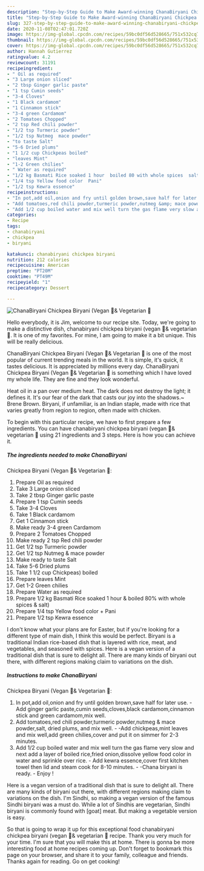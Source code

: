 ```yaml
---
description: "Step-by-Step Guide to Make Award-winning ChanaBiryani Chickpea Biryani (Vegan 🍃&amp;amp; Vegetarian 🌱"
title: "Step-by-Step Guide to Make Award-winning ChanaBiryani Chickpea Biryani (Vegan 🍃&amp;amp; Vegetarian 🌱"
slug: 327-step-by-step-guide-to-make-award-winning-chanabiryani-chickpea-biryani-vegan-and-amp-vegetarian
date: 2020-11-08T02:47:01.720Z
image: https://img-global.cpcdn.com/recipes/59bc0df56d528665/751x532cq70/chanabiryani-chickpea-biryani-vegan-🍃-vegetarian-🌱-recipe-main-photo.jpg
thumbnail: https://img-global.cpcdn.com/recipes/59bc0df56d528665/751x532cq70/chanabiryani-chickpea-biryani-vegan-🍃-vegetarian-🌱-recipe-main-photo.jpg
cover: https://img-global.cpcdn.com/recipes/59bc0df56d528665/751x532cq70/chanabiryani-chickpea-biryani-vegan-🍃-vegetarian-🌱-recipe-main-photo.jpg
author: Hannah Gutierrez
ratingvalue: 4.2
reviewcount: 31191
recipeingredient:
- " Oil as required"
- "3 Large onion sliced"
- "2 tbsp Ginger garlic paste"
- "1 tsp Cumin seeds"
- "3-4 Cloves"
- "1 Black cardamom"
- "1 Cinnamon stick"
- "3-4 green Cardamom"
- "2 Tomatoes Chopped"
- "2 tsp Red chili powder"
- "1/2 tsp Turmeric powder"
- "1/2 tsp Nutmeg  mace powder"
- "to taste Salt"
- "5-6 Dried plums"
- "1 1/2 cup Chickpeas boiled"
- "leaves Mint"
- "1-2 Green chilies"
- " Water as required"
- "1/2 kg Basmati Rice soaked 1 hour  boiled 80 with whole spices  salt"
- "1/4 tsp Yellow food color  Pani"
- "1/2 tsp Kewra essence"
recipeinstructions:
- "In pot,add oil,onion and fry until golden brown,save half for later use. Add ginger garlic paste,cumin seeds,cloves,black cardamom,cinnamon stick and green cardamom,mix well."
- "Add tomatoes,red chili powder,turmeric powder,nutmeg &amp; mace powder,salt, dried plums, and mix well. -Add chickpeas,mint leaves and mix well,add green chilies,cover and put it on simmer for 2-3 minutes."
- "Add 1/2 cup boiled water and mix well turn the gas flame very slow and next add a layer of boiled rice,fried onion,dissolve yellow food color in water and sprinkle over rice.  Add kewra essence,cover first kitchen towel then lid and steam cook for 8-10 minutes. -Chana biryani is ready. Enjoy !"
categories:
- Recipe
tags:
- chanabiryani
- chickpea
- biryani

katakunci: chanabiryani chickpea biryani 
nutrition: 212 calories
recipecuisine: American
preptime: "PT20M"
cooktime: "PT49M"
recipeyield: "1"
recipecategory: Dessert

---
```



![ChanaBiryani
Chickpea Biryani (Vegan 🍃&amp; Vegetarian 🌱](https://img-global.cpcdn.com/recipes/59bc0df56d528665/751x532cq70/chanabiryani-chickpea-biryani-vegan-🍃-vegetarian-🌱-recipe-main-photo.jpg)

Hello everybody, it is Jim, welcome to our recipe site. Today, we're going to make a distinctive dish, chanabiryani
chickpea biryani (vegan 🍃&amp; vegetarian 🌱. It is one of my favorites. For mine, I am going to make it a bit unique. This will be really delicious.

ChanaBiryani
Chickpea Biryani (Vegan 🍃&amp; Vegetarian 🌱 is one of the most popular of current trending meals in the world. It is simple, it's quick, it tastes delicious. It is appreciated by millions every day. ChanaBiryani
Chickpea Biryani (Vegan 🍃&amp; Vegetarian 🌱 is something which I have loved my whole life. They are fine and they look wonderful.

Heat oil in a pan over medium heat. The dark does not destroy the light; it defines it. It&#39;s our fear of the dark that casts our joy into the shadows.~ Brene Brown. Biryani, if unfamiliar, is an Indian staple, made with rice that varies greatly from region to region, often made with chicken.


To begin with this particular recipe, we have to first prepare a few ingredients. You can have chanabiryani
chickpea biryani (vegan 🍃&amp; vegetarian 🌱 using 21 ingredients and 3 steps. Here is how you can achieve it.

<!--inarticleads1-->

##### The ingredients needed to make ChanaBiryani
Chickpea Biryani (Vegan 🍃&amp; Vegetarian 🌱:

1. Prepare  Oil as required
1. Take 3 Large onion sliced
1. Take 2 tbsp Ginger garlic paste
1. Prepare 1 tsp Cumin seeds
1. Take 3-4 Cloves
1. Take 1 Black cardamom
1. Get 1 Cinnamon stick
1. Make ready 3-4 green Cardamom
1. Prepare 2 Tomatoes Chopped
1. Make ready 2 tsp Red chili powder
1. Get 1/2 tsp Turmeric powder
1. Get 1/2 tsp Nutmeg &amp; mace powder
1. Make ready to taste Salt
1. Take 5-6 Dried plums
1. Take 1 1/2 cup Chickpeas) boiled
1. Prepare leaves Mint
1. Get 1-2 Green chilies
1. Prepare  Water as required
1. Prepare 1/2 kg Basmati Rice soaked 1 hour &amp; boiled 80% with whole spices &amp; salt)
1. Prepare 1/4 tsp Yellow food color + Pani
1. Prepare 1/2 tsp Kewra essence


I don&#39;t know what your plans are for Easter, but if you&#39;re looking for a different type of main dish, I think this would be perfect. Biryani is a traditional Indian rice-based dish that is layered with rice, meat, and vegetables, and seasoned with spices. Here is a vegan version of a traditional dish that is sure to delight all. There are many kinds of biryani out there, with different regions making claim to variations on the dish. 

<!--inarticleads2-->

##### Instructions to make ChanaBiryani
Chickpea Biryani (Vegan 🍃&amp; Vegetarian 🌱:

1. In pot,add oil,onion and fry until golden brown,save half for later use. - Add ginger garlic paste,cumin seeds,cloves,black cardamom,cinnamon stick and green cardamom,mix well.
1. Add tomatoes,red chili powder,turmeric powder,nutmeg &amp; mace powder,salt, dried plums, and mix well. - -Add chickpeas,mint leaves and mix well,add green chilies,cover and put it on simmer for 2-3 minutes.
1. Add 1/2 cup boiled water and mix well turn the gas flame very slow and next add a layer of boiled rice,fried onion,dissolve yellow food color in water and sprinkle over rice.  - Add kewra essence,cover first kitchen towel then lid and steam cook for 8-10 minutes. - -Chana biryani is ready. - Enjoy !


Here is a vegan version of a traditional dish that is sure to delight all. There are many kinds of biryani out there, with different regions making claim to variations on the dish. I&#39;m Sindhi, so making a vegan version of the famous Sindhi biryani was a must do. While a lot of Sindhis are vegetarian, Sindhi biryani is commonly found with [goat] meat. But making a vegetable version is easy. 

So that is going to wrap it up for this exceptional food chanabiryani
chickpea biryani (vegan 🍃&amp; vegetarian 🌱 recipe. Thank you very much for your time. I'm sure that you will make this at home. There is gonna be more interesting food at home recipes coming up. Don't forget to bookmark this page on your browser, and share it to your family, colleague and friends. Thanks again for reading. Go on get cooking!
